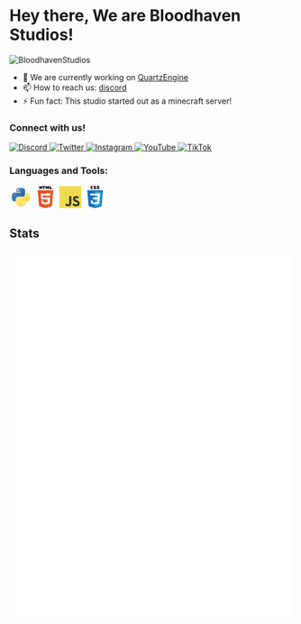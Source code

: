 # Hey there, We are Bloodhaven Studios!

<img src="https://komarev.com/ghpvc/?username=BloodhavenStudios&label=Profile%20views&color=0e75b6&style=flat" alt="BloodhavenStudios" />

- 🔭 We are currently working on [QuartzEngine](https://github.com/BloodhavenStudios/QuartzEngine)
- 📫 How to reach us: [discord](https://discord.gg/nGZ3pH5Rq3)
- ⚡ Fun fact: This studio started out as a minecraft server!

### Connect with us!
<p>

<a href="https://discord.gg/nGZ3pH5Rq3">
<img src="https://www.svgrepo.com/show/353655/discord-icon.svg" alt="Discord" width="40" height="40"/>
</a>

<a href="https://twitter.com/@Bloodhaven_">
<img src="https://raw.githubusercontent.com/rahuldkjain/github-profile-readme-generator/master/src/images/icons/Social/twitter.svg" alt="Twitter" width="40" height="40"/>
</a>

<a href="https://www.instagram.com/bloodhavenstudios_/">
<img src="https://www.svgrepo.com/show/111199/instagram.svg" alt="Instagram" width="40" height="40"/>
</a>

<a href="https://www.youtube.com/channel/UCEYEOBJ72ws3kYZBrr465-w">
<img src="https://www.svgrepo.com/show/157839/youtube.svg" alt="YouTube" width="40" height="40"/>
</a>

<a href="https://www.tiktok.com/@bloodhavenstudios">
<img src="https://www.svgrepo.com/show/303156/tiktok-icon-white-1-logo.svg" alt="TikTok" width="40" height="40"/>
</a>

</p>

### Languages and Tools:
<p>
<a><img src="https://raw.githubusercontent.com/devicons/devicon/master/icons/python/python-original.svg" alt="python" width="40" height="40"/></a>
<a><img src="https://raw.githubusercontent.com/devicons/devicon/master/icons/html5/html5-original-wordmark.svg" alt="html5" width="40" height="40"/></a>
<a><img src="https://raw.githubusercontent.com/devicons/devicon/master/icons/javascript/javascript-original.svg" alt="javascript" width="40" height="40"/></a>
<a><img src="https://raw.githubusercontent.com/devicons/devicon/master/icons/css3/css3-original-wordmark.svg" alt="css3" width="40" height="40"/></a>
</p>


## Stats

![Metrics](/github-metrics.svg)

